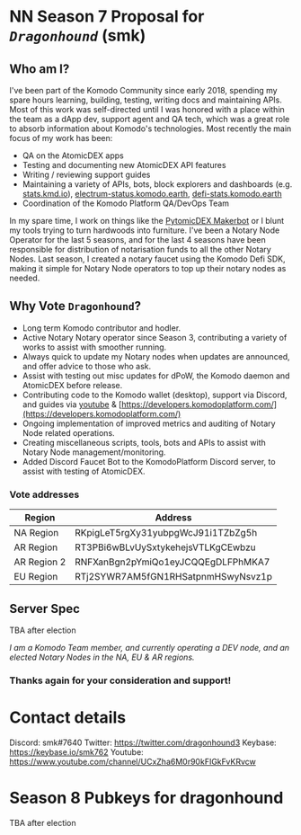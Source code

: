 # NN Season 7 Proposal for *`Dragonhound`* (smk)



## Who am I?
I've been part of the Komodo Community since early 2018, spending my spare hours learning, building, testing, writing docs and maintaining APIs.
Most of this work was self-directed until I was honored with a place within the team as a dApp dev, support agent and QA tech, which was a great role to absorb information about Komodo's technologies.
Most recently the main focus of my work has been:
- QA on the AtomicDEX apps
- Testing and documenting new AtomicDEX API features
- Writing / reviewing support guides
- Maintaining a variety of APIs, bots, block explorers and dashboards (e.g. [stats.kmd.io](http://stats.kmd.io)), [electrum-status.komodo.earth](https://electrum-status.komodo.earth), [defi-stats.komodo.earth](http://defi-stats.komodo.earth)
- Coordination of the Komodo Platform QA/DevOps Team

In my spare time, I work on things like the [PytomicDEX Makerbot](https://github.com/smk762/pytomicDEX_makerbot) or I blunt my tools trying to turn hardwoods into furniture.
I've been a Notary Node Operator for the last 5 seasons, and for the last 4 seasons have been responsible for distribution of notarisation funds to all the other Notary Nodes. Last season, I created a notary faucet using the Komodo Defi SDK, making it simple for Notary Node operators to top up their notary nodes as needed.

## Why Vote `Dragonhound`?
- Long term Komodo contributor and hodler. 
- Active Notary Notary operator since Season 3, contributing a variety of works to assist with smoother running.
- Always quick to update my Notary nodes when updates are announced, and offer advice to those who ask.
- Assist with testing out misc updates for dPoW, the Komodo daemon and AtomicDEX before release.
- Contributing code to the Komodo wallet (desktop), support via Discord, and guides via [youtube](https://www.youtube.com/channel/UCxZha6M0r90kFIGkFvKRvcw) & [https://developers.komodoplatform.com/](https://developers.komodoplatform.com/)
- Ongoing implementation of improved metrics and auditing of Notary Node related operations.
- Creating miscellaneous scripts, tools, bots and APIs to assist with Notary Node management/monitoring.
- Added Discord Faucet Bot to the KomodoPlatform Discord server, to assist with testing of AtomicDEX.


### Vote addresses
| Region | Address |
|--------|---------|
| NA Region | RKpigLeT5rgXy31yubpgWcJ91i1TZbZg5h |
| AR Region | RT3PBi6wBLvUySxtykehejsVTLKgCEwbzu |
| AR Region 2 | RNFXanBgn2pYmiQo1eyJCQQEgDLFPhMKA7 |
| EU Region | RTj2SYWR7AM5fGN1RHSatpnmHSwyNsvz1p |


## Server Spec

TBA after election

_I am a Komodo Team member, and currently operating a DEV node, and an elected Notary Nodes in the NA, EU & AR regions._

### Thanks again for your consideration and support!

# Contact details
Discord: smk#7640
Twitter: https://twitter.com/dragonhound3
Keybase: https://keybase.io/smk762
Youtube: https://www.youtube.com/channel/UCxZha6M0r90kFIGkFvKRvcw

# Season 8 Pubkeys for dragonhound #

TBA after election

